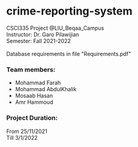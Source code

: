# crime-reporting-system

CSCI335 Project @LIU_Beqaa_Campus <br>
Instructor: Dr. Garo Pilawijian <br>
Semester: Fall 2021-2022 <br>
<br>
Database requirements in file "Requirements.pdf"

### Team members:
- Mohammad Farah
- Mohammad AbdulKhalik
- Mosaab Hasan
- Amr Hammoud

### Project Duration:
  From 25/11/2021 <br>
  Till 3/1/2022
